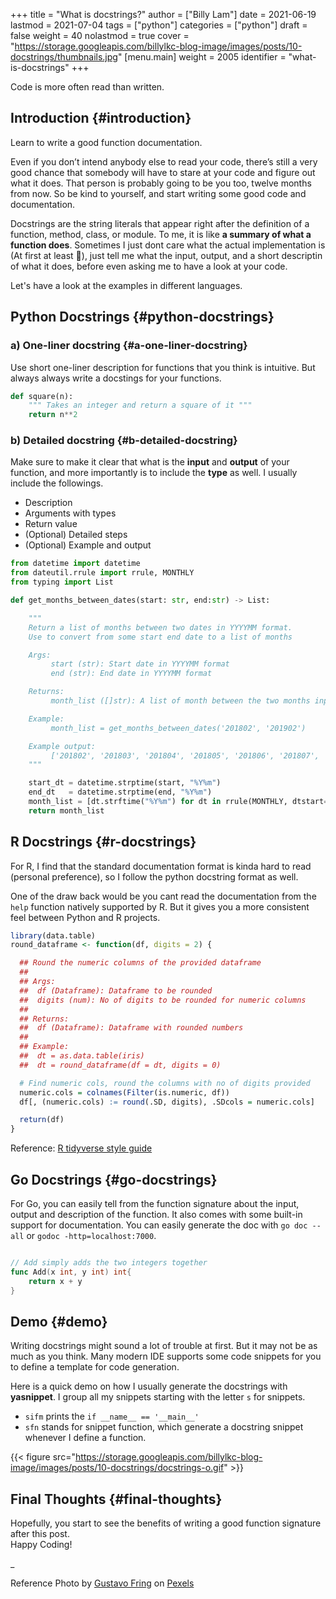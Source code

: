 +++
title = "What is docstrings?"
author = ["Billy Lam"]
date = 2021-06-19
lastmod = 2021-07-04
tags = ["python"]
categories = ["python"]
draft = false
weight = 40
nolastmod = true
cover = "https://storage.googleapis.com/billylkc-blog-image/images/posts/10-docstrings/thumbnails.jpg"
[menu.main]
  weight = 2005
  identifier = "what-is-docstrings"
+++

Code is more often read than written.

<!--more-->


## Introduction {#introduction}

Learn to write a good function documentation.

Even if you don’t intend anybody else to read your code, there’s still a very good chance that somebody will have to stare at your code and figure out what it does. That person is probably going to be you too, twelve months from now. So be kind to yourself, and start writing some good code and documentation.

Docstrings are the string literals that appear right after the definition of a function, method, class, or module. To me, it is like ****a summary of what a function does****. Sometimes I just dont care what the actual implementation is (At first at least 🙂), just tell me what the input, output, and a short descriptin of what it does, before even asking me to have a look at your code.

Let's have a look at the examples in different languages.


## Python Docstrings {#python-docstrings}


### a) One-liner docstring {#a-one-liner-docstring}

Use short one-liner description for functions that you think is intuitive.
But always always write a docstings for your functions.

```python
def square(n):
    """ Takes an integer and return a square of it """
    return n**2
```


### b) Detailed docstring {#b-detailed-docstring}

Make sure to make it clear that what is the ****input**** and ****output**** of your function, and more importantly is to include the ****type**** as well.
I usually include the followings.

-   Description
-   Arguments with types
-   Return value
-   (Optional) Detailed steps
-   (Optional) Example and output

<!--listend-->

```python
from datetime import datetime
from dateutil.rrule import rrule, MONTHLY
from typing import List

def get_months_between_dates(start: str, end:str) -> List:

    """
    Return a list of months between two dates in YYYYMM format.
    Use to convert from some start end date to a list of months

    Args:
	     start (str): Start date in YYYYMM format
	     end (str): End date in YYYYMM format

    Returns:
	     month_list ([]str): A list of month between the two months input (Inclusive)

    Example:
	     month_list = get_months_between_dates('201802', '201902')

    Example output:
	     ['201802', '201803', '201804', '201805', '201806', '201807', '201808', '201809', '201810', '201811', '201812', '201901', '201902']
    """

    start_dt = datetime.strptime(start, "%Y%m")
    end_dt   = datetime.strptime(end, "%Y%m")
    month_list = [dt.strftime("%Y%m") for dt in rrule(MONTHLY, dtstart=start_dt, until=end_dt)]
    return month_list
```


## R Docstrings {#r-docstrings}

For R, I find that the standard documentation format is kinda hard to read (personal preference), so I follow the python docstring format as well.

One of the draw back would be you cant read the documentation from the `help` function natively supported by R. But it gives you a more consistent feel between Python and R projects.

```r
library(data.table)
round_dataframe <- function(df, digits = 2) {

  ## Round the numeric columns of the provided dataframe
  ##
  ## Args:
  ##  df (Dataframe): Dataframe to be rounded
  ##  digits (num): No of digits to be rounded for numeric columns
  ##
  ## Returns:
  ##  df (Dataframe): Dataframe with rounded numbers
  ##
  ## Example:
  ##  dt = as.data.table(iris)
  ##  dt = round_dataframe(df = dt, digits = 0)

  # Find numeric cols, round the columns with no of digits provided
  numeric.cols = colnames(Filter(is.numeric, df))
  df[, (numeric.cols) := round(.SD, digits), .SDcols = numeric.cols]

  return(df)
}
```

Reference: [R tidyverse style guide](https://style.tidyverse.org/%20)


## Go Docstrings {#go-docstrings}

For Go, you can easily tell from the function signature about the input, output and description of the function.
It also comes with some built-in support for documentation. You can easily generate the doc with `go doc --all` or `godoc -http=localhost:7000`.

```go

// Add simply adds the two integers together
func Add(x int, y int) int{
	return x + y
}
```


## Demo {#demo}

Writing docstrings might sound a lot of trouble at first. But it may not be as much as you think. Many modern IDE supports some code snippets for you to define a template for code generation.

Here is a quick demo on how I usually generate the docstrings with ****yasnippet****. I group all my snippets starting with the letter `s` for snippets.

-   `sifm` prints the `if __name__ == '__main__'`
-   `sfn` stands for snippet function, which generate a docstring snippet whenever I define a function.

{{< figure src="https://storage.googleapis.com/billylkc-blog-image/images/posts/10-docstrings/docstrings-o.gif" >}}


## Final Thoughts {#final-thoughts}

Hopefully, you start to see the benefits of writing a good function signature after this post. <br />
Happy Coding!

\_

Reference Photo by [Gustavo Fring](<https://www.pexels.com/@gustavo-fring?utm%5Fcontent=attributionCopyText&utm%5Fmedium=referral&utm%5Fsource=pexels>) on [Pexels](<https://www.pexels.com/photo/clever-little-student-writing-in-notebook-while-studying-at-home-3874375/?utm%5Fcontent=attributionCopyText&utm%5Fmedium=referral&utm%5Fsource=pexels>)
